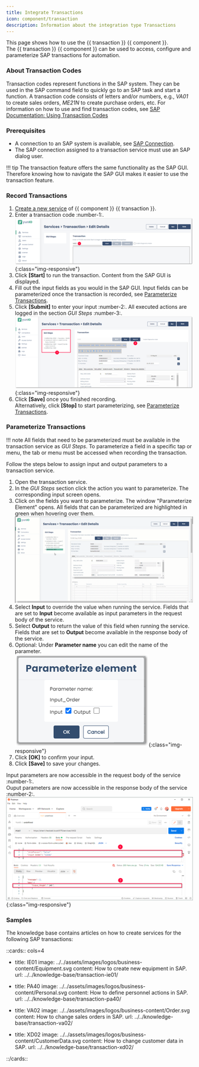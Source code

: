 ```yaml
---
title: Integrate Transactions
icon: component/transaction
description: Information about the integration type Transactions
---
```


This page shows how to use the {{ transaction }} {{ component }}.<br>
The {{ transaction }} {{ component }} can be used to access, configure and parameterize SAP transactions for automation.


### About Transaction Codes

Transaction codes represent functions in the SAP system. 
They can be used in the SAP command field to quickly go to an SAP task and start a function.
A transaction code consists of letters and/or numbers, e.g., *VA01* to create sales orders, *ME21N* to create purchase orders, etc. 
For information on how to use and find transaction codes, see [SAP Documentation: Using Transaction Codes](https://help.sap.com/docs/SAP_NETWEAVER_740/b1c834a22d05483b8a75710743b5ff26/f735dd776e724195b5562592a5e88b45.html)


### Prerequisites

- A connection to an SAP system is available, see [SAP Connection](../sap-connection/index.md).
- The SAP connection assigned to a transaction service must use an SAP dialog user. 

!!! tip
    The transaction feature offers the same functionality as the SAP GUI.
    Therefore knowing how to navigate the SAP GUI makes it easier to use the transaction feature.

### Record Transactions

1. [Create a new service](../../getting-started.md/#create-a-service) of {{ component }} {{ transaction }}. 
2. Enter a transaction code :number-1:. <br>
![transaction](../../assets/images/yunio/documentation/transaction.png){:class="img-responsive"}
3. Click **[Start]** to run the transaction. Content from the SAP GUI is displayed. 
4. Fill out the input fields as you would in the SAP GUI. Input fields can be parameterized once the transaction is recorded, see [Parameterize Transactions](#parameterize-transactions).
5. Click **[Submit]** to enter your input :number-2:.
All executed actions are logged in the section *GUI Steps* :number-3:. <br>
![transaction-va02](../../assets/images/yunio/documentation/transaction-va02.png){:class="img-responsive"}
6. Click **[Save]** once you finished recording.<br>
Alternatively, click **[Stop]** to start parameterizing, see [Parameterize Transactions](#parameterize-transactions).

### Parameterize Transactions

!!! note
    All fields that need to be parameterized must be available in the transaction service as *GUI Steps*. To parameterize a field in a specific tap or menu, the tab or menu must be accessed when recording the transaction.

Follow the steps below to assign input and output parameters to a transaction service. <br>

1. Open the transaction service. 
2. In the *GUI Steps* section click the action you want to parameterize. The corresponding input screen opens.<br>
3. Click on the fields you want to parameterize. The window "Parameterize Element" opens.
All fields that can be parameterized are highlighted in green when hovering over them. <br>
![transaction-actions](../../assets/images/yunio/documentation/va02param.gif)
4. Select **Input** to override the value when running the service. Fields that are set to **Input** become available as input parameters in the request body of the service.
5. Select **Output** to return the value of this field when running the service. Fields that are set to **Output** become available in the response body of the service.
6. Optional: Under **Parameter name** you can edit the name of the parameter.<br>
![transaction-parameterize](../../assets/images/yunio/documentation/transaction-parameterize.png){:class="img-responsive"}
7. Click **[OK]** to confirm your input.
8. Click **[Save]** to save your changes.

Input parameters are now accessible in the request body of the service :number-1:.<br>
Ouput parameters are now accessible in the response body of the service :number-2:.<br>
![transaction-copy-download](../../assets/images/yunio/documentation/postman-input-transaction.png){:class="img-responsive"}


### Samples

The knowledge base contains articles on how to create services for the following SAP transactions:

::cards:: cols=4

- title: IE01
  image: ../../assets/images/logos/business-content/Equipment.svg
  content: How to create new equipment in SAP.
  url: ../../knowledge-base/transaction-ie01/
  
- title: PA40
  image: ../../assets/images/logos/business-content/Personal.svg
  content: How to define personnel actions in SAP.
  url: ../../knowledge-base/transaction-pa40/
  
- title: VA02
  image: ../../assets/images/logos/business-content/Order.svg
  content: How to change sales orders in SAP.
  url: ../../knowledge-base/transaction-va02/

- title: XD02
  image: ../../assets/images/logos/business-content/CustomerData.svg
  content: How to change customer data in SAP.
  url: ../../knowledge-base/transaction-xd02/


::/cards::